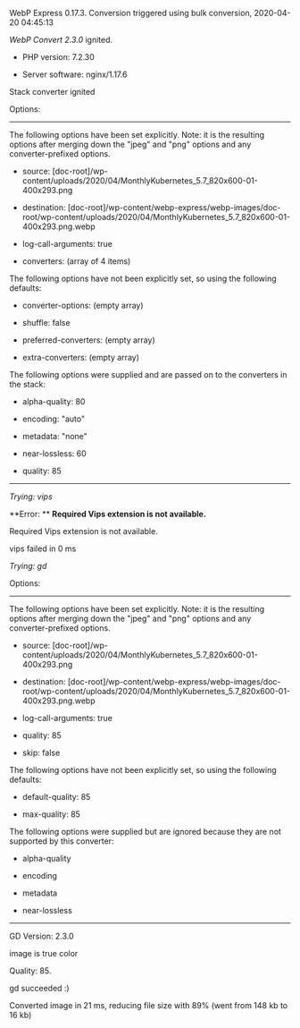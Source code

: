 WebP Express 0.17.3. Conversion triggered using bulk conversion, 2020-04-20 04:45:13

*WebP Convert 2.3.0*  ignited.
- PHP version: 7.2.30
- Server software: nginx/1.17.6

Stack converter ignited

Options:
------------
The following options have been set explicitly. Note: it is the resulting options after merging down the "jpeg" and "png" options and any converter-prefixed options.
- source: [doc-root]/wp-content/uploads/2020/04/MonthlyKubernetes_5.7_820x600-01-400x293.png
- destination: [doc-root]/wp-content/webp-express/webp-images/doc-root/wp-content/uploads/2020/04/MonthlyKubernetes_5.7_820x600-01-400x293.png.webp
- log-call-arguments: true
- converters: (array of 4 items)

The following options have not been explicitly set, so using the following defaults:
- converter-options: (empty array)
- shuffle: false
- preferred-converters: (empty array)
- extra-converters: (empty array)

The following options were supplied and are passed on to the converters in the stack:
- alpha-quality: 80
- encoding: "auto"
- metadata: "none"
- near-lossless: 60
- quality: 85
------------


*Trying: vips* 

**Error: ** **Required Vips extension is not available.** 
Required Vips extension is not available.
vips failed in 0 ms

*Trying: gd* 

Options:
------------
The following options have been set explicitly. Note: it is the resulting options after merging down the "jpeg" and "png" options and any converter-prefixed options.
- source: [doc-root]/wp-content/uploads/2020/04/MonthlyKubernetes_5.7_820x600-01-400x293.png
- destination: [doc-root]/wp-content/webp-express/webp-images/doc-root/wp-content/uploads/2020/04/MonthlyKubernetes_5.7_820x600-01-400x293.png.webp
- log-call-arguments: true
- quality: 85
- skip: false

The following options have not been explicitly set, so using the following defaults:
- default-quality: 85
- max-quality: 85

The following options were supplied but are ignored because they are not supported by this converter:
- alpha-quality
- encoding
- metadata
- near-lossless
------------

GD Version: 2.3.0
image is true color
Quality: 85. 
gd succeeded :)

Converted image in 21 ms, reducing file size with 89% (went from 148 kb to 16 kb)
